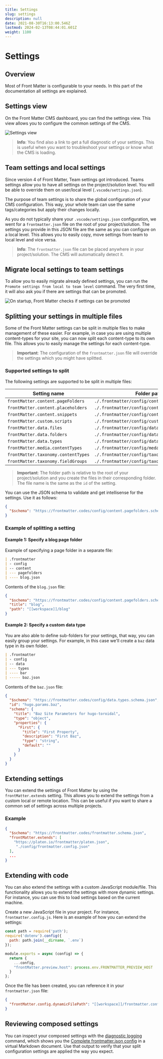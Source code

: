 ```yaml
---
title: Settings
slug: settings
description: null
date: 2021-08-30T16:13:00.546Z
lastmod: 2024-02-13T08:44:01.601Z
weight: 1100
---
```


# Settings

## Overview

Most of Front Matter is configurable to your needs. In this part of the documentation all settings
are explained.

## Settings view

On the Front Matter CMS dashboard, you can find the settings view. This view allows you to configure
the common settings of the CMS.

![Settings view](/releases/v9.3.0/settings-view.png)

> **Info**: You find also a link to get a full diagnostic of your settings. This is useful when you
> want to troubleshoot your settings or know what the CMS is loading.

## Team settings and local settings

Since version 4 of Front Matter, Team settings got introduced. Teams settings allow you to have all
settings on the project/solution level. You will be able to override them on user/local level
(`.vscode/settings.json`).

The purpose of team settings is to share the global configuration of your CMS configuration. This
way, your whole team can use the same tags/categories but apply their changes locally.

As you do not typically share your `.vscode/settings.json` configuration, we went for a
`frontmatter.json` file on the root of your project/solution. The settings you provide in this JSON
file are the same as you can configure on a local level. This allows you to easily copy, move
settings from team to local level and vice versa.

> **Info**: The `frontmatter.json` file can be placed anywhere in your project/solution. The CMS
> will automatically detect it.

## Migrate local settings to team settings

To allow you to easily migrate already defined settings, you can run the
`Promote settings from local to team level` command. The very first time, it will also ask you if
there are settings that can be promoted.

![On startup, Front Matter checks if settings can be promoted][01]

## Splitting your settings in multiple files

Some of the Front Matter settings can be split in multiple files to make management of these easier.
For example, in case you are using multiple content-types for your site, you can now split each
content-type to its own file. This allows you to easily manage the settings for each content-type.

> **Important**: The configuration of the `frontmatter.json` file will override the settings which
> you might have splitted.

### Supported settings to split

The following settings are supported to be split in multiple files:

| Setting name                        | Folder path                                    | JSON Schema                                                          |
| ----------------------------------- | ---------------------------------------------- | -------------------------------------------------------------------- |
| `frontMatter.content.pageFolders`   | `./.frontmatter/config/content/pagefolders/`   | `https://frontmatter.codes/config/content.pagefolders.schema.json`   |
| `frontMatter.content.placeholders`  | `./.frontmatter/config/content/placeholders/`  | `https://frontmatter.codes/config/content.placeholders.schema.json`  |
| `frontMatter.content.snippets`      | `./.frontmatter/config/content/snippets/`      | `https://frontmatter.codes/config/content.snippets.schema.json`      |
| `frontMatter.custom.scripts`        | `./.frontmatter/config/custom/scripts/`        | `https://frontmatter.codes/config/custom.scripts.schema.json`        |
| `frontMatter.data.files`            | `./.frontmatter/config/data/files/`            | `https://frontmatter.codes/config/data.files.schema.json`            |
| `frontMatter.data.folders`          | `./.frontmatter/config/data/folders/`          | `https://frontmatter.codes/config/data.folders.schema.json`          |
| `frontMatter.data.types`            | `./.frontmatter/config/data/types/`            | `https://frontmatter.codes/config/data.types.schema.json`            |
| `frontMatter.media.contentTypes`    | `./.frontmatter/config/meda/contenttypes/`     | `https://frontmatter.codes/config/media.contenttypes.schema.json`    |
| `frontMatter.taxonomy.contentTypes` | `./.frontmatter/config/taxonomy/contenttypes/` | `https://frontmatter.codes/config/taxonomy.contenttypes.schema.json` |
| `frontMatter.taxonomy.fieldGroups`  | `./.frontmatter/config/taxonomy/fieldgroups/`  | `https://frontmatter.codes/config/taxonomy.fieldgroups.schema.json`  |

> **Important**: The folder path is relative to the root of your project/solution and you create the
> files in their corresponding folder. The file name is the same as the `id` of the setting.

You can use the JSON schema to validate and get intellisense for the settings. Use it as follows:

```json
{
  "$schema": "https://frontmatter.codes/config/content.pagefolders.schema.json"
}
```

### Example of splitting a setting

#### Example 1: Specify a blog page folder

Example of specifying a page folder in a separate file:

```markdown
| .frontmatter
| - config
| -- content
| --- pagefolders
| ---- blog.json
```

Contents of the `blog.json` file:

```json
{
  "$schema": "https://frontmatter.codes/config/content.pagefolders.schema.json",
  "title": "blog",
  "path": "[[workspace]]/blog"
}
```

#### Example 2: Specify a custom data type

You are also able to define sub-folders for your settings, that way, you can easily group your
settings. For example, in this case we'll create a `baz` data type in its own folder.

```markdown
| .frontmatter
| - config
| -- data
| --- types
| ---- bar
| ----- baz.json
```

Contents of the `baz.json` file:

```json
{
  "$schema": "https://frontmatter.codes/config/data.types.schema.json",
  "id": "hugo.params.baz",
  "schema": {
    "title": "Baz Site Parameters for hugo-toroidal",
    "type": "object",
    "properties": {
      "First": {
        "title": "First Property",
        "description": "First Baz",
        "type": "string",
        "default": ""
      }
    }
  }
}
```

## Extending settings

You can extend the settings of Front Matter by using the `frontMatter.extends` setting. This allows
you to extend the settings from a custom local or remote location. This can be useful if you want to
share a common set of settings across multiple projects.

### Example

```json
{
  "$schema": "https://frontmatter.codes/frontmatter.schema.json",
  "frontMatter.extends": [
    "https://platen.io/frontmatter/platen.json",
     "./config/frontmatter.config.json"
  ],
  ...
}
```

## Extending with code

You can also extend the settings with a custom JavaScript module/file. This functionality allows you
to extend the settings with more dynamic settings. For instance, you can use this to load settings
based on the current machine.

Create a new JavaScript file in your project. For instance, `frontmatter.config.js`.
Here is an example of how you can extend the settings:

<!-- markdownlint-disable-next-line MD013 -->
```javascript {{ "title": "frontmatter.config.js", "description": "Example of integrating .env support" }}
const path = require('path');
require('dotenv').config({
  path: path.join(__dirname, `.env`)
});

module.exports = async (config) => {
  return {
    ...config,
    "frontMatter.preview.host": process.env.FRONTMATTER_PREVIEW_HOST
  }
}; 
```

Once the file has been created, you can reference it in your `frontmatter.json` file:

```json {{ "title": "frontmatter.json" }}
{
  "frontMatter.config.dynamicFilePath": "[[workspace]]/frontmatter.config.js"
}
```

## Reviewing composed settings

You can inspect your composed settings with the [diagnostic logging][02] command, which shows you
the [Complete frontmatter.json config][03] in a virtual Markdown document. Use that output to verify
that your split configuration settings are applied the way you expect.

<!-- Link References -->

[01]: /releases/v5.0.0/ask-to-promote-settings.png
[02]: /docs/commands#diagnostic-logging
[03]: /docs/troubleshooting#inspecting-configuration-behavior
